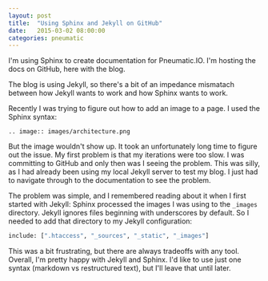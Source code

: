 ```yaml
---
layout: post
title:  "Using Sphinx and Jekyll on GitHub"
date:   2015-03-02 08:00:00
categories: pneumatic
---
```


I'm using Sphinx to create documentation for Pneumatic.IO. I'm hosting the docs on GitHub, here with the blog.

The blog is using Jekyll, so there's a bit of an impedance mismatach between how Jekyll wants to work and how Sphinx wants to work.

Recently I was trying to figure out how to add an image to a page. I used the Sphinx syntax:

```
.. image:: images/architecture.png
```

But the image wouldn't show up. It took an unfortunately long time to figure out the issue. My first problem is that my iterations were too slow. I was committing to GitHub and only then was I seeing the problem. This was silly, as I had already been using my local Jekyll server to test my blog. I just had to navigate through to the documentation to see the problem.

The problem was simple, and I remembered reading about it when I first started with Jekyll: Sphinx processed the images I was using to the `_images` directory. Jekyll ignores files beginning with underscores by default. So I needed to add that directory to my Jekyll configuration:

```Python
include: [".htaccess", "_sources", "_static", "_images"]
```

This was a bit frustrating, but there are always tradeoffs with any tool. Overall, I'm pretty happy with Jekyll and Sphinx. I'd like to use just one syntax (markdown vs restructured text), but I'll leave that until later.